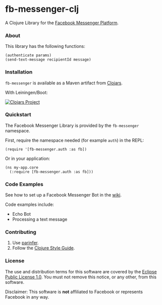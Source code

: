 # fb-messenger-clj

A Clojure Library for the [Facebook Messenger Platform](https://developers.facebook.com/docs/messenger-platform).

### About

This library has the following functions:

	(authenticate params)
	(send-text-message recipientId message)

### Installation

`fb-messenger` is available as a Maven artifact from [Clojars](http://clojars.org/fb-messenger).

With Leiningen/Boot:

[![Clojars Project](http://clojars.org/fb-messenger/latest-version.svg)](http://clojars.org/fb-messenger)

### Quickstart

The Facebook Messenger Library is provided by the `fb-messenger` namespace.

First, require the namespace needed (for example `auth`) in the REPL:

	(require '[fb-messenger.auth :as fb])

Or in your application:

	(ns my-app.core
	  (:require [fb-messenger.auth :as fb]))

### Code Examples

See how to set up a Facebook Messenger Bot in the [wiki](https://github.com/prometheus-ai/fb-messenger-clj/wiki).

Code examples include:

* Echo Bot
* Processing a text message

### Contributing

1. Use [parinfer](https://github.com/shaunlebron/parinfer).
2. Follow the [Clojure Style Guide](https://github.com/bbatsov/clojure-style-guide).

### License

The use and distribution terms for this software are covered by the [Eclipse Public License 1.0](http://opensource.org/licenses/eclipse-1.0.php). You must not remove this notice, or any other, from this software.

Disclaimer: This software is **not** affiliated to Facebook or represents Facebook in any way.
